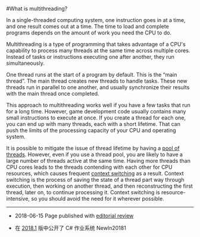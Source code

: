 #What is multithreading?

In a single-threaded computing system, one instruction goes in at a time, and one result comes out at a time. The time to load and complete programs depends on the amount of work you need the CPU to do. 

Multithreading is a type of programming that takes advantage of a CPU's capability to process many threads at the same time across multiple cores. Instead of tasks or instructions executing one after another, they run simultaneously. 

One thread runs at the start of a program by default. This is the “main thread”. The main thread creates new threads to handle tasks. These new threads run in parallel to one another, and usually synchronize their results with the main thread once completed. 

This approach to multithreading works well if you have a few tasks that run for a long time. However, game development code usually contains many small instructions to execute at once. If you create a thread for each one, you can end up with many threads, each with a short lifetime. That can push the limits of the processing capacity of your CPU and operating system.

It is possible to mitigate the issue of thread lifetime by having a [pool of threads](https://en.wikipedia.org/wiki/Thread_pool). However, even if you use a thread pool, you are likely to have a large number of threads active at the same time. Having more threads than CPU cores leads to the threads contending with each other for CPU resources, which causes frequent [context switching](https://en.wikipedia.org/wiki/Context_switch) as a result. Context switching is the process of saving the state of a thread part way through execution, then working on another thread, and then reconstructing the first thread, later on, to continue processing it. Context switching is resource-intensive, so you should avoid the need for it wherever possible.

---

* <span class="page-edit">2018-06-15  Page published with [editorial review](DocumentationEditorialReview.html)
</span>

* <span class="page-history">在 [2018.1](https://docs.unity3d.com/2018.1/Documentation/Manual/30_search.html?q=newin20181) 版中公开了 C# 作业系统 <span class="search-words">NewIn20181</span></span>
